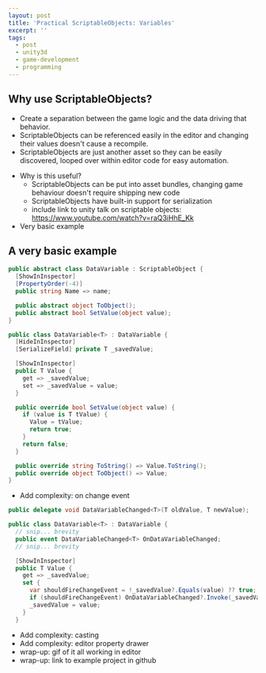 ```yaml
---
layout: post
title: 'Practical ScriptableObjects: Variables'
excerpt: ''
tags:
  - post
  - unity3d
  - game-development
  - programming
---
```


## Why use ScriptableObjects?

- Create a separation between the game logic and the data driving that behavior.
- ScriptableObjects can be referenced easily in the editor and changing their values doesn't cause a recompile.
- ScriptableObjects are just another asset so they can be easily discovered, looped over within editor code for easy automation.

* Why is this useful?
  - ScriptableObjects can be put into asset bundles, changing game behaviour doesn't require shipping new code
  - ScriptableObjects have built-in support for serialization
  - include link to unity talk on scriptable objects: https://www.youtube.com/watch?v=raQ3iHhE_Kk
* Very basic example

## A very basic example

```csharp
public abstract class DataVariable : ScriptableObject {
  [ShowInInspector]
  [PropertyOrder(-4)]
  public string Name => name;

  public abstract object ToObject();
  public abstract bool SetValue(object value);
}

public class DataVariable<T> : DataVariable {
  [HideInInspector]
  [SerializeField] private T _savedValue;

  [ShowInInspector]
  public T Value {
    get => _savedValue;
    set => _savedValue = value;
  }

  public override bool SetValue(object value) {
    if (value is T tValue) {
      Value = tValue;
      return true;
    }
    return false;
  }

  public override string ToString() => Value.ToString();
  public override object ToObject() => Value;
}
```

- Add complexity: on change event

```csharp
public delegate void DataVariableChanged<T>(T oldValue, T newValue);

public class DataVariable<T> : DataVariable {
  // snip... brevity
  public event DataVariableChanged<T> OnDataVariableChanged;
  // snip... brevity

  [ShowInInspector]
  public T Value {
    get => _savedValue;
    set {
      var shouldFireChangeEvent = !_savedValue?.Equals(value) ?? true;
      if (shouldFireChangeEvent) OnDataVariableChanged?.Invoke(_savedValue, value);
      _savedValue = value;
    }
  }

```

- Add complexity: casting
- Add complexity: editor property drawer
- wrap-up: gif of it all working in editor
- wrap-up: link to example project in github
